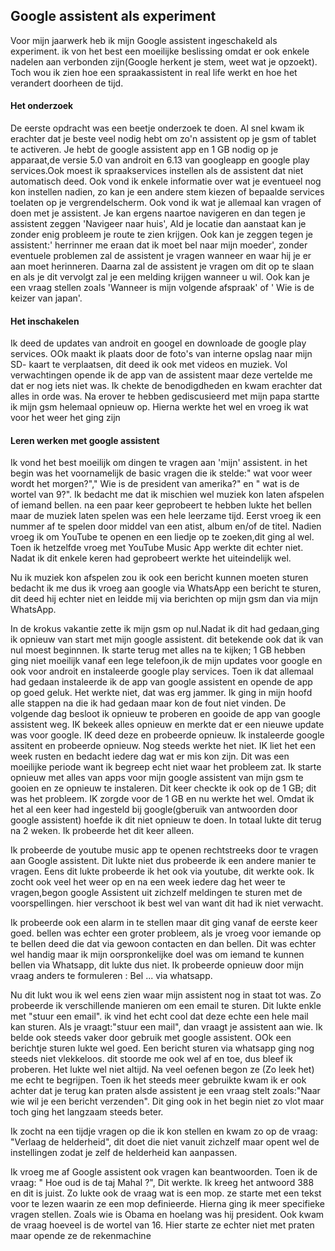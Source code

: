 ## Google assistent als experiment

Voor mijn jaarwerk heb ik mijn Google assistent ingeschakeld als experiment. ik von het best een moeilijke beslissing omdat er ook enkele nadelen aan verbonden zijn(Google herkent je stem, weet wat je opzoekt). Toch wou ik zien hoe een spraakassistent in real life werkt en hoe het verandert doorheen de tijd.

#### Het onderzoek

De eerste opdracht was een beetje onderzoek te doen. Al snel kwam ik erachter dat je beste veel nodig hebt om zo'n assistent op je gsm of tablet te activeren.
Je hebt de google assistent app en 1 GB nodig op je apparaat,de versie 5.0 van androit en 6.13 van googleapp en google play services.Ook moest ik spraakservices instellen als de assistent dat niet automatisch deed.
Ook vond ik enkele informatie over wat je eventueel nog kon instellen nadien, zo kan je een andere stem kiezen of bepaalde services toelaten op je vergrendelscherm.
Ook vond ik wat je allemaal kan vragen of doen met je assistent. Je kan ergens naartoe navigeren en dan 
tegen je assistent zeggen 'Navigeer naar huis', Ald je locatie dan aanstaat kan je zonder enig probleem je route te zien krijgen. Ook kan je zeggen tegen je assistent:' herrinner me eraan dat ik moet bel naar mijn moeder', zonder eventuele problemen zal de assistent je vragen wanneer en waar hij je er aan moet herinneren. Daarna zal de assistent je vragen om dit op te slaan en als je dit vervolgt zal je een melding krijgen wanneer u wil.
Ook kan je een vraag stellen zoals 'Wanneer is mijn volgende afspraak' of ' Wie is de keizer van japan'.


#### Het inschakelen

Ik deed de updates van androit en googel en downloade de google play services. OOk maakt ik plaats door de foto's van interne opslag naar mijn SD- kaart te verplaatsen, dit deed ik ook met videos en muziek. Vol verwachtingen opende ik de app van de assistent maar deze vertelde me dat er nog iets niet was. Ik chekte  de benodigdheden en kwam erachter dat alles in orde was. Na erover te hebben gediscusieerd met mijn papa startte ik mijn gsm helemaal opnieuw op. Hierna werkte het wel en vroeg ik wat voor het weer het ging zijn

#### Leren werken met google assistent

Ik vond het best moeilijk om dingen te vragen aan 'mijn' assistent. in het begin was het voornamelijk de basic vragen die ik stelde:" wat voor weer wordt het morgen?"," Wie is de  president van amerika?" en " wat is de wortel van 9?". Ik bedacht me dat ik mischien wel muziek kon laten afspelen of iemand bellen. na  een paar keer geprobeert te hebben lukte het bellen maar de muziek laten spelen was een hele leerzame tijd. Eerst vroeg ik een nummer af te spelen door middel van een atist, album en/of de titel. Nadien vroeg ik om YouTube te openen en een liedje op te zoeken,dit ging al wel. Toen ik hetzelfde vroeg met YouTube Music App werkte dit echter niet. Nadat ik dit enkele keren had geprobeert werkte het uiteindelijk wel.

Nu ik muziek kon afspelen zou ik ook een bericht kunnen moeten sturen bedacht ik me dus ik vroeg aan google via WhatsApp een bericht te sturen, dit deed hij echter niet en leidde mij via berichten op mijn gsm dan via mijn WhatsApp.

 In de krokus vakantie zette ik mijn gsm op nul.Nadat ik dit had gedaan,ging ik opnieuw van start met mijn google assistent. dit betekende ook dat ik van nul moest beginnnen. Ik starte terug met alles na te kijken; 1 GB hebben ging niet moeilijk vanaf een lege telefoon,ik de mijn updates voor google en ook voor androit en instaleerde google play services. Toen ik dat allemaal had gedaan instaleerde ik de app van google assistent en opende de app op goed geluk. Het werkte niet, dat was erg jammer. Ik ging in mijn hoofd alle stappen na die ik  had gedaan maar kon de fout niet vinden. 
De volgende dag besloot ik opnieuw te proberen en gooide de app van google assistent weg. IK bekeek alles opnieuw en merkte dat er een nieuwe update was voor google.  IK deed deze en probeerde opnieuw. Ik instaleerde google assitent en probeerde opnieuw. Nog steeds werkte het niet.
IK liet het een week rusten en bedacht iedere dag wat er mis kon zijn. Dit was een moeilijke periode want ik begreep echt niet waar het probleem zat. 
Ik starte opnieuw met alles van apps voor mijn google assistent van mijn gsm te gooien en ze opnieuw te instaleren. Dit keer checkte ik ook op de 1 GB; dit was het probleem. IK zorgde voor de 1 GB en nu werkte het wel. Omdat ik het al een keer had ingesteld bij google(gberuik van antwoorden door google assistent) hoefde ik dit niet opnieuw te doen. In totaal lukte dit terug na 2 weken. Ik probeerde het dit keer alleen.

Ik probeerde de youtube music app te openen rechtstreeks  door te vragen aan Google assistent. Dit lukte niet dus probeerde ik een andere manier te vragen. Eens dit lukte probeerde ik het ook via youtube, dit werkte ook.
Ik zocht ook veel het weer op en na een week iedere dag het weer te vragen,begon google Assistent uit zichzelf meldingen te sturen met de voorspellingen. hier verschoot ik best wel van want dit had ik niet verwacht.

Ik probeerde ook een alarm in te stellen maar dit ging vanaf de eerste keer goed. bellen was echter een groter probleem, als je vroeg voor iemande op te bellen deed die dat via  gewoon contacten en dan bellen. Dit was echter wel handig maar ik mijn oorspronkelijke doel was om iemand te kunnen bellen via Whatsapp, dit lukte dus niet. Ik probeerde opnieuw door mijn vraag anders te formuleren : Bel ... via whatsapp.

Nu dit lukt wou ik wel eens zien waar mijn assistent nog in staat tot was. Zo probeerde ik verschillende manieren om een email te sturen. Dit lukte enkle met "stuur een email". ik vind het echt cool dat deze echte een hele mail kan sturen. Als je vraagt:"stuur een mail", dan vraagt je assistent aan wie.
Ik belde ook steeds vaker door gebruik met google assistent. OOk een berichtje sturen lukte wel goed. Een bericht sturen via whatsapp ging nog steeds niet vlekkeloos. dit stoorde me ook wel af en toe, dus bleef ik proberen. Het lukte wel niet altijd.
Na veel oefenen begon ze (Zo leek het) me echt te begrijpen.
Toen ik het steeds meer gebruikte kwam ik er ook achter dat je terug kan praten alsde assistent je een vraag stelt zoals:"Naar wie wil je een bericht verzenden". Dit ging ook in het begin niet zo vlot maar toch ging het langzaam steeds beter.

Ik zocht na een tijdje vragen op die ik kon stellen en kwam zo op de vraag: "Verlaag de helderheid", dit doet die niet vanuit zichzelf maar opent wel de instellingen zodat je zelf de helderheid kan aanpassen.

Ik vroeg me af Google assistent ook vragen kan beantwoorden. Toen ik de vraag: " Hoe oud is de taj Mahal ?", Dit werkte. Ik kreeg het antwoord 388 en dit is juist. Zo lukte ook de vraag wat is een mop. ze starte met een tekst voor te lezen waarin ze een mop definieerde. Hierna ging ik meer specifieke vragen stellen. Zoals wie is Obama en hoelang was hij president. Ook kwam de vraag hoeveel is de wortel van 16. Hier starte ze echter niet met praten maar opende ze de rekenmachine



